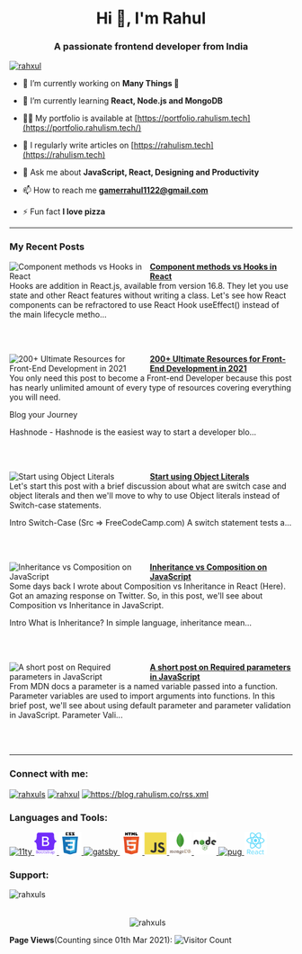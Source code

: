 <h1 align="center">Hi 👋, I'm Rahul</h1>
<h3 align="center">A passionate frontend developer from India</h3>

<p align="left"> <a href="https://twitter.com/rahxul" target="blank"><img src="https://img.shields.io/twitter/follow/rahxul?logo=twitter&style=for-the-badge" alt="rahxul" /></a> </p>

- 🔭 I’m currently working on **Many Things 🥺**

- 🌱 I’m currently learning **React, Node.js and MongoDB**

- 👨‍💻 My portfolio is available at [https://portfolio.rahulism.tech](https://portfolio.rahulism.tech/)

- 📝 I regularly write articles on [https://rahulism.tech](https://rahulism.tech)

- 💬 Ask me about **JavaScript, React, Designing and Productivity**

- 📫 How to reach me **gamerrahul1122@gmail.com**

- ⚡ Fun fact **I love pizza**

<hr>

### My Recent Posts

<!-- HASHNODE_BLOG:START -->
<p align="left">
<a href="https://rahulism.hashnode.dev/component-methods-vs-hooks-in-react" title="Component methods vs Hooks in React"><img src="https://cdn.hashnode.com/res/hashnode/image/upload/v1619059495696/qoqZkbNhz.png" alt="Component methods vs Hooks in React" width="250px" align="left" /></a>
<a href="https://rahulism.hashnode.dev/component-methods-vs-hooks-in-react" title="Component methods vs Hooks in React"><strong>Component methods vs Hooks in React</strong></a>
<br/> Hooks are addition in React.js, available from version 16.8. They let you use state and other React features without writing a class. 
Let's see how React components can be refractored to use React Hook useEffect() instead of the main lifecycle metho... </p> <br/> <br/>
<p align="left">
<a href="https://rahulism.hashnode.dev/200-ultimate-resources-for-front-end-development-in-2021" title="200+ Ultimate Resources for Front-End Development in 2021"><img src="https://cdn.hashnode.com/res/hashnode/image/upload/v1618984122560/ihNB3KK_5.png" alt="200+ Ultimate Resources for Front-End Development in 2021" width="250px" align="left" /></a>
<a href="https://rahulism.hashnode.dev/200-ultimate-resources-for-front-end-development-in-2021" title="200+ Ultimate Resources for Front-End Development in 2021"><strong>200+ Ultimate Resources for Front-End Development in 2021</strong></a>
<br/> You only need this post to become a Front-end Developer because this post has nearly unlimited amount of every type of resources covering everything you will need. 


Blog your Journey

Hashnode  - Hashnode is the easiest way to start a developer blo... </p> <br/> <br/>
<p align="left">
<a href="https://rahulism.hashnode.dev/start-using-object-literals" title="Start using Object Literals"><img src="https://cdn.hashnode.com/res/hashnode/image/upload/v1618974201375/D5K9sbmp4.png" alt="Start using Object Literals" width="250px" align="left" /></a>
<a href="https://rahulism.hashnode.dev/start-using-object-literals" title="Start using Object Literals"><strong>Start using Object Literals</strong></a>
<br/> Let's start this post with a brief discussion about what are switch case and object literals and then we'll move to why to use Object literals instead of Switch-case statements. 

Intro
Switch-Case
(Src => FreeCodeCamp.com) A switch statement tests a... </p> <br/> <br/>
<p align="left">
<a href="https://rahulism.hashnode.dev/inheritance-vs-composition-on-javascript" title="Inheritance vs Composition on JavaScript"><img src="https://cdn.hashnode.com/res/hashnode/image/upload/v1618883254887/g_8hPqDDq.png" alt="Inheritance vs Composition on JavaScript" width="250px" align="left" /></a>
<a href="https://rahulism.hashnode.dev/inheritance-vs-composition-on-javascript" title="Inheritance vs Composition on JavaScript"><strong>Inheritance vs Composition on JavaScript</strong></a>
<br/> Some days back I wrote about Composition vs Inheritance in React (Here). Got an amazing response on Twitter. So, in this post, we'll see about Composition vs Inheritance in JavaScript. 

Intro
What is Inheritance?
In simple language, inheritance mean... </p> <br/> <br/>
<p align="left">
<a href="https://rahulism.hashnode.dev/a-short-post-on-required-parameters-in-javascript" title="A short post on Required parameters in JavaScript"><img src="https://cdn.hashnode.com/res/hashnode/image/upload/v1618804934280/mWZz9EZne.png" alt="A short post on Required parameters in JavaScript" width="250px" align="left" /></a>
<a href="https://rahulism.hashnode.dev/a-short-post-on-required-parameters-in-javascript" title="A short post on Required parameters in JavaScript"><strong>A short post on Required parameters in JavaScript</strong></a>
<br/> From MDN docs a parameter is a named variable passed into a function. Parameter variables are used to import arguments into functions.
In this brief post, we'll see about using default parameter and parameter validation in JavaScript. 
Parameter Vali... </p> <br/> <br/>
<!-- HASHNODE_BLOG:END -->


<hr>

<h3 align="left">Connect with me:</h3>
<p align="left">
<a href="https://dev.to/rahxuls" target="blank"><img align="center" src="https://cdn.jsdelivr.net/npm/simple-icons@3.0.1/icons/dev-dot-to.svg" alt="rahxuls" height="30" width="40" /></a>
<a href="https://twitter.com/rahxul" target="blank"><img align="center" src="https://cdn.jsdelivr.net/npm/simple-icons@3.0.1/icons/twitter.svg" alt="rahxul" height="30" width="40" /></a>
<a href="/https://blog.rahulism.co/rss.xml" target="blank"><img align="center" src="https://cdn.jsdelivr.net/npm/simple-icons@3.0.1/icons/rss.svg" alt="https://blog.rahulism.co/rss.xml" height="30" width="40" /></a>
</p>

<h3 align="left">Languages and Tools:</h3>
<p align="left"> <a href="https://www.11ty.dev/" target="_blank"> <img src="https://gist.githubusercontent.com/vivek32ta/c7f7bf583c1fb1c58d89301ea40f37fd/raw/f4c85cce5790758286b8f155ef9a177710b995df/11ty.svg" alt="11ty" width="40" height="40"/> </a> <a href="https://getbootstrap.com" target="_blank"> <img src="https://raw.githubusercontent.com/devicons/devicon/master/icons/bootstrap/bootstrap-plain-wordmark.svg" alt="bootstrap" width="40" height="40"/> </a> <a href="https://www.w3schools.com/css/" target="_blank"> <img src="https://raw.githubusercontent.com/devicons/devicon/master/icons/css3/css3-original-wordmark.svg" alt="css3" width="40" height="40"/> </a> <a href="https://www.gatsbyjs.com/" target="_blank"> <img src="https://www.vectorlogo.zone/logos/gatsbyjs/gatsbyjs-icon.svg" alt="gatsby" width="40" height="40"/> </a> <a href="https://www.w3.org/html/" target="_blank"> <img src="https://raw.githubusercontent.com/devicons/devicon/master/icons/html5/html5-original-wordmark.svg" alt="html5" width="40" height="40"/> </a> <a href="https://developer.mozilla.org/en-US/docs/Web/JavaScript" target="_blank"> <img src="https://raw.githubusercontent.com/devicons/devicon/master/icons/javascript/javascript-original.svg" alt="javascript" width="40" height="40"/> </a> <a href="https://www.mongodb.com/" target="_blank"> <img src="https://raw.githubusercontent.com/devicons/devicon/master/icons/mongodb/mongodb-original-wordmark.svg" alt="mongodb" width="40" height="40"/> </a> <a href="https://nodejs.org" target="_blank"> <img src="https://raw.githubusercontent.com/devicons/devicon/master/icons/nodejs/nodejs-original-wordmark.svg" alt="nodejs" width="40" height="40"/> </a> <a href="https://pugjs.org" target="_blank"> <img src="https://cdn.worldvectorlogo.com/logos/pug.svg" alt="pug" width="40" height="40"/> </a> <a href="https://reactjs.org/" target="_blank"> <img src="https://raw.githubusercontent.com/devicons/devicon/master/icons/react/react-original-wordmark.svg" alt="react" width="40" height="40"/> </a> </p>

<h3 align="left">Support:</h3>
<p><a href="https://www.buymeacoffee.com/rahxuls"> <img align="left" src="https://cdn.buymeacoffee.com/buttons/v2/default-yellow.png" height="50" width="210" alt="rahxuls" /></a></p><br><br>

<p>&nbsp;<img align="center" src="https://github-readme-stats.vercel.app/api?username=rahxuls&show_icons=true&locale=en" alt="rahxuls" /></p>

**Page Views**(Counting since 01th Mar 2021): ![Visitor Count](https://profile-counter.glitch.me/rahxuls/count.svg)
